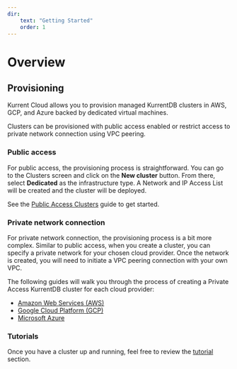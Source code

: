 ```yaml
---
dir:
    text: "Getting Started"
    order: 1
---
```


# Overview

## Provisioning

Kurrent Cloud allows you to provision managed KurrentDB clusters in AWS, GCP, and Azure backed by dedicated virtual machines.

Clusters can be provisioned with public access enabled or restrict access to private network connection using VPC peering.

### Public access

For public access, the provisioning process is straightforward. You can go to the Clusters screen and click on the **New cluster** button. From there, select **Dedicated** as the infrastructure type. A Network and IP Access List will be created and the cluster will be deployed.

See the [Public Access Clusters](public.md) guide to get started.

### Private network connection

For private network connection, the provisioning process is a bit more complex. Similar to public access, when you create a cluster, you can specify a private network for your chosen cloud provider. Once the network is created, you will need to initiate a VPC peering connection with your own VPC.

The following guides will walk you through the process of creating a Private Access KurrentDB cluster for each cloud provider:
- [Amazon Web Services (AWS)](private-access/aws.md)
- [Google Cloud Platform (GCP)](private-access/gcp.md)
- [Microsoft Azure](private-access/azure.md)

### Tutorials

Once you have a cluster up and running, feel free to review the [tutorial](../../tutorials.md) section.